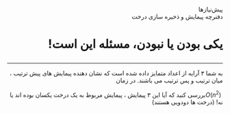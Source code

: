<html>
<div dir="rtl">
پیش‌نیازها <br>
دفترچه پیمایش و ذخیره سازی درخت
</div>
<div dir="rtl">
<h1>
<p dir="rtl">
    
یکی بودن یا نبودن، مسئله این است!
    </h1>
    <hr></hr>
به شما ۳ آرایه از اعداد متمایز داده شده است که نشان دهنده پیمایش های پیش ترتیب ، میان ترتیب و پس ترتیب می باشند. در زمان
 <span dir="ltr">
 <td><i>O</i>(<i>n</i><sup>2</sup>)</td>
 </span>
 بررسی 
 کنید که آیا این ۳ پیمایش ، پیمایش مربوط به یک درخت یکسان بوده اند یا نه! (درخت ها دودویی هستند)
    </p>
</div>
</html>
